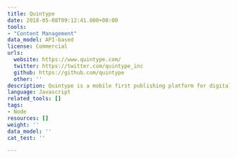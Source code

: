 ```yaml
---
title: Quintype
date: 2018-05-08T09:12:41.000+00:00
tools:
- "Content Management"
data_model: API-based
license: Commercial
urls:
  website: https://www.quintype.com/
  twitter: https://twitter.com/quintype_inc
  github: https://github.com/quintype
  other: ''
description: Quintype is a mobile first publishing platform for digital publishers.
language: Javascript
related_tools: []
tags: 
- Node
resources: []
weight: ''
data_model: ''
cat_test: ''

---
```

